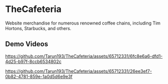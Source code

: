 # TheCafeteria
Website merchandise for numerous renowned coffee chains, including Tim Hortons, Starbucks, and others.

## Demo Videos



https://github.com/Tarun193/TheCafeteria/assets/65712331/6fc8e6a6-dfd1-4d25-b97f-8ccb6534802c



https://github.com/Tarun193/TheCafeteria/assets/65712331/26ee3ef7-0b82-4781-859e-1a0d5d6e9e3f

